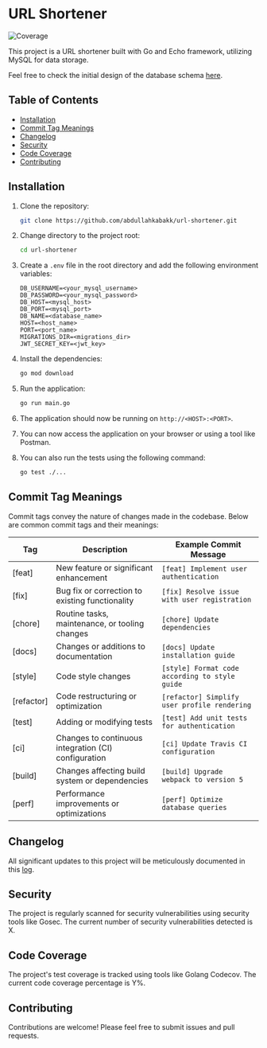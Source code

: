 # URL Shortener

![Coverage](https://img.shields.io/badge/coverage-${COVERAGE_PERCENTAGE}%25-brightgreen)

This project is a URL shortener built with Go and Echo framework, utilizing MySQL for data storage.

Feel free to check the initial design of the database schema [here](https://dbdocs.io/abdullahkabak322/URL-Shortener).

## Table of Contents
- [Installation](#installation)
- [Commit Tag Meanings](#commit-tag-meanings)
- [Changelog](#changelog)
- [Security](#security)
- [Code Coverage](#code-coverage)
- [Contributing](#contributing)

## Installation

1. Clone the repository:

    ```bash
    git clone https://github.com/abdullahkabakk/url-shortener.git
    ```

2. Change directory to the project root:

    ```bash
    cd url-shortener
    ```

3. Create a `.env` file in the root directory and add the following environment variables:

    ```
    DB_USERNAME=<your_mysql_username>
    DB_PASSWORD=<your_mysql_password>
    DB_HOST=<mysql_host>
    DB_PORT=<mysql_port>
    DB_NAME=<database_name>
    HOST=<host_name>
    PORT=<port_name>
    MIGRATIONS_DIR=<migrations_dir>
    JWT_SECRET_KEY=<jwt_key>
    ```

4. Install the dependencies:

    ```bash
    go mod download
    ```

5. Run the application:

    ```bash
    go run main.go
    ```

6. The application should now be running on `http://<HOST>:<PORT>`.
7. You can now access the application on your browser or using a tool like Postman.
8. You can also run the tests using the following command:

    ```bash
    go test ./...
    ```

## Commit Tag Meanings

Commit tags convey the nature of changes made in the codebase. Below are common commit tags and their meanings:

| Tag        | Description                                          | Example Commit Message                         |
|------------|------------------------------------------------------|------------------------------------------------|
| [feat]     | New feature or significant enhancement               | `[feat] Implement user authentication`         |
| [fix]      | Bug fix or correction to existing functionality      | `[fix] Resolve issue with user registration`   |
| [chore]    | Routine tasks, maintenance, or tooling changes       | `[chore] Update dependencies`                  |
| [docs]     | Changes or additions to documentation                | `[docs] Update installation guide`             |
| [style]    | Code style changes                                   | `[style] Format code according to style guide` |
| [refactor] | Code restructuring or optimization                   | `[refactor] Simplify user profile rendering`   |
| [test]     | Adding or modifying tests                            | `[test] Add unit tests for authentication`     |
| [ci]       | Changes to continuous integration (CI) configuration | `[ci] Update Travis CI configuration`          |
| [build]    | Changes affecting build system or dependencies       | `[build] Upgrade webpack to version 5`         |
| [perf]     | Performance improvements or optimizations            | `[perf] Optimize database queries`             |

## Changelog

All significant updates to this project will be meticulously documented in this [log](CHANGELOG.md).

## Security

The project is regularly scanned for security vulnerabilities using security tools like Gosec. The current number of security vulnerabilities detected is X.

## Code Coverage

The project's test coverage is tracked using tools like Golang Codecov. The current code coverage percentage is Y%. 

## Contributing

Contributions are welcome! Please feel free to submit issues and pull requests.